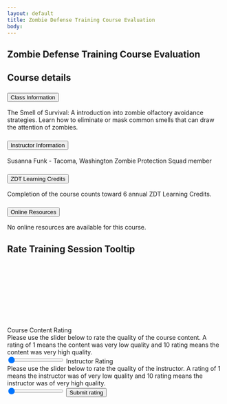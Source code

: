 ```yaml
---
layout: default
title: Zombie Defense Training Course Evaluation
body:
---
```


<main id="main-content">
  <div class="bg-base-lightest">
    <section class="grid-container usa-section">
      <div class="grid-row flex-justify-center">
        <div class="grid-col-12 tablet:grid-col-12 desktop:grid-col-12">
          <div class="
                bg-white
                padding-y-3 padding-x-5
                border border-base-lighter
              ">
            <h1 class="">Zombie Defense Training Course Evaluation</h1>
              <form method="get" action="{{ '/success' | url }}">
              <h2 class="margin-top-5">Course details</h2>
                <div class="usa-accordion usa-accordion--bordered margin-bottom-5">
                  <h3 class="usa-accordion__heading">
                    <button
                      type="button"
                      class="usa-accordion__button"
                      aria-expanded="true"
                      aria-controls="b-a1"
                    >
                      Class Information
                    </button>
                  </h3>
                  <div id="b-a1" class="usa-accordion__content usa-prose">
                    <p>
                      The Smell of Survival: A introduction into zombie olfactory avoidance strategies. Learn how to eliminate or mask common smells that can draw the attention of zombies.
                    </p>
                  </div>
                  <h3 class="usa-accordion__heading">
                    <button
                      type="button"
                      class="usa-accordion__button"
                      aria-expanded="false"
                      aria-controls="b-a2"
                    >
                      Instructor Information
                    </button>
                  </h3>
                  <div id="b-a2" class="usa-accordion__content usa-prose">
                    <p>
                      Susanna Funk - Tacoma, Washington Zombie Protection Squad member
                    </p>
                  </div>
                  <h3 class="usa-accordion__heading">
                    <button
                      type="button"
                      class="usa-accordion__button"
                      aria-expanded="false"
                      aria-controls="b-a3"
                    >
                      ZDT Learning Credits
                    </button>
                  </h3>
                  <div id="b-a3" class="usa-accordion__content usa-prose">
                    <p>
                      Completion of the course counts toward 6 annual ZDT Learning Credits.
                    </p>
                  </div>
                  <h3 class="usa-accordion__heading">
                    <button
                      type="button"
                      class="usa-accordion__button"
                      aria-expanded="false"
                      aria-controls="b-a4"
                    >
                      Online Resources
                    </button>
                  </h3>
                  <div id="b-a4" class="usa-accordion__content usa-prose">
                    <p>
                      No online resources are available for this course.
                    </p>
                  </div>
                </div>
                <h2 class="margin-bottom-0 display-flex"><span class="margin-right-1">Rate Training Session</span>
                  <a class="usa-tooltip" data-position="top" title="Your ratings are anonymous and will not impact your pass or fail status for the course.">
                    <span class="usa-sr-only">Tooltip</span>
                    <svg class="usa-icon top-2px" aria-hidden="true" focusable="false" role="img"><use xlink:href="{{ '/assets/img/sprite.svg#help' | url }}"></use></svg>
                  </a>
                </h2>
                <label class="usa-label" for="course-range">Course Content Rating</label>
                <div class="usa-hint" id="courseHint">Please use the slider below to rate the quality of the course content.
                    A rating of 1 means the content was very low quality and 10 rating  means the content was very high quality.
                </div>
                <input
                  id="course-range"
                  class="usa-range"
                  type="range"
                  min="0"
                  max="10"
                  step="1"
                  value="0"
                  aria-valuemin="0"
                  aria-valuemax="10"
                  aria-valuenow="0"
                  aria-describedby="courseHint"
                  role="slider"
                />
                  <label class="usa-label" for="instructor-range">Instructor Rating</label>
                <div class="usa-hint" id="instHint">Please use the slider below to rate the quality of the instructor.
                    A rating of 1 means the instructor was of very low quality and 10 rating means the instructor was of very high quality.
                </div>
                <input
                  id="instructor-range"
                  class="usa-range"
                  type="range"
                  min="0"
                  max="10"
                  step="1"
                  value="0"
                  aria-valuemin="0"
                  aria-valuemax="10"
                  aria-valuenow="0"
                  aria-describedby="instHint"
                  role="slider"
                />
              <button class="usa-button margin-y-4" id="save-info">Submit rating</a>
            </form>
          </div>
        </div>
      </div>
    </section>
  </div>
</main>

<script type="application/javascript">
  const submitButton = document.getElementById("save-info");
  submitButton.addEventListener("click", saveInfo);

  function saveInfo() {
    // Get the form data
    const courseRange = document.getElementById('course-range').value;
    const instructorRange = document.getElementById('instructor-range').value;

    // Save the form data to local storage
    localStorage.setItem("courseRange", courseRange);
    localStorage.setItem("instructorRange", instructorRange);
}
</script>
